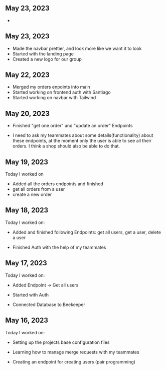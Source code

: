## May 23, 2023

-


## May 23, 2023

- Made the navbar prettier, and look more like we want it to look
- Started with the landing page
- Created a new logo for our group

## May 22, 2023

- Merged my orders enpoints into main
- Started working on frontend auth with Santiago
- Started working on navbar with Tailwind

## May 20, 2023

- Finished "get one order" and "update an order" Endpoints

- I need to ask my teammates about some details(functionality) about these endpoints, at the moment only the user is able to see all their orders. I think a shop should also be able to do that.

## May 19, 2023

Today I worked on

- Added all the orders endpoints and finished
 - get all orders from a user
 - create a new order

## May 18, 2023

Today I worked on:

- Added and finished following Endpoints: get all users, get a user, delete a user

- Finished Auth with the help of my teammates

## May 17, 2023

Today I worked on:

- Added Endpoint -> Get all users

- Started with Auth

- Connected Database to Beekeeper

## May 16, 2023

Today I worked on:

- Setting up the projects base configuration files

- Learning how to manage merge requests with my teammates

- Creating an endpoint for creating users
  (pair programming)
